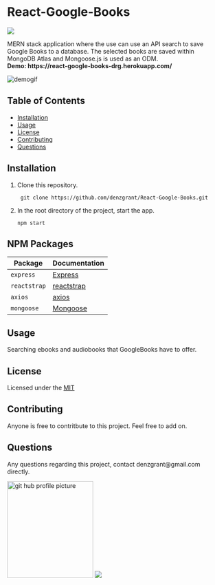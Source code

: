 
 <h1>React-Google-Books</h1>
<img src="https://img.shields.io/github/last-commit/denzgrant/React-Google-Books">

<p>MERN stack application where the use can use an API search to save Google Books to a database. The selected books are saved within MongoDB Atlas and Mongoose.js is used as an ODM.
 <br>
 <strong>Demo: https://react-google-books-drg.herokuapp.com/</strong>
</p>
  <img src="/GoogleBooks.gif" alt="demogif">  
  <h2>Table of Contents</h2>
  <ul> 
   <li><a href="#Installation">Installation</a></li> 
   <li><a href="#Usage">Usage</a></li>   
   <li><a href="#License">License</a></li>   
   <li><a href="#Contributing">Contributing</a></li>   
   <li><a href="#Questions">Questions</a></li>                         
  </ul>
  <h2 id="Installation">Installation</h2>
    <ol>
<li>Clone this repository.<pre><code> git <span class="hljs-keyword">clone</span> <span class="hljs-title">https://github.com/denzgrant/React-Google-Books.git
</code></pre></li>
</code></pre></li>
<li>In the root directory of the project, start the app.<pre><code><span class="hljs-title">npm start</span>
</code></pre></li>
</ol>

  <h2>NPM Packages</h2>

| Package | Documentation |
| ----------- | ----------- |
| `express` | [Express](https://www.npmjs.com/package/express) |
| `reactstrap` | [reactstrap](https://www.npmjs.com/package/reactstrap) |
| `axios` | [axios](https://www.npmjs.com/package/axios) |
| `mongoose` | [Mongoose](https://www.npmjs.com/package/mongoose) |


  <p></p>
  <h2 id="Usage">Usage</h2>
  <p>Searching ebooks and audiobooks that GoogleBooks have to offer.</p> 
  <h2 id="License">License</h2>
  <p>Licensed under the <a href="./LICENSE">MIT</a></p>
  <h2 id="Contributing">Contributing</h2>
  <p>Anyone is free to contritbute to this project. Feel free to add on. </p>
  <h2 id="Questions">Questions</h2>
  <p style="strong">Any questions regarding this project, contact denzgrant@gmail.com directly.</p> 
  <img src="https://avatars.githubusercontent.com/u/58059554?" alt="git hub profile picture" height="225" width="200">
   <img src="https://img.shields.io/github/followers/denzgrant?label=follow&style=social">
 
  
